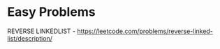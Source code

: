 # Easy Problems

REVERSE LINKEDLIST - https://leetcode.com/problems/reverse-linked-list/description/
